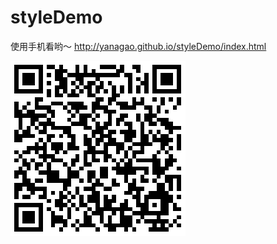 # styleDemo
使用手机看哟～
http://yanagao.github.io/styleDemo/index.html

![Aaron Swartz](https://github.com/yanagao/styleDemo/raw/master/img/url.png)

